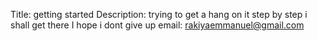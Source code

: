 Title: getting started
Description: 
trying to get a hang on it
step by step i shall get there
I hope i dont give up
email: rakiyaemmanuel@gmail.com
